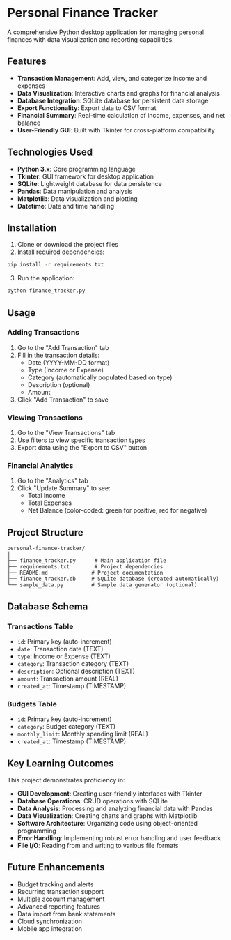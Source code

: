 # Personal Finance Tracker

A comprehensive Python desktop application for managing personal finances with data visualization and reporting capabilities.

## Features

- **Transaction Management**: Add, view, and categorize income and expenses
- **Data Visualization**: Interactive charts and graphs for financial analysis
- **Database Integration**: SQLite database for persistent data storage
- **Export Functionality**: Export data to CSV format
- **Financial Summary**: Real-time calculation of income, expenses, and net balance
- **User-Friendly GUI**: Built with Tkinter for cross-platform compatibility

## Technologies Used

- **Python 3.x**: Core programming language
- **Tkinter**: GUI framework for desktop application
- **SQLite**: Lightweight database for data persistence
- **Pandas**: Data manipulation and analysis
- **Matplotlib**: Data visualization and plotting
- **Datetime**: Date and time handling

## Installation

1. Clone or download the project files
2. Install required dependencies:
```bash
pip install -r requirements.txt
```
3. Run the application:
```bash
python finance_tracker.py
```

## Usage

### Adding Transactions
1. Go to the "Add Transaction" tab
2. Fill in the transaction details:
   - Date (YYYY-MM-DD format)
   - Type (Income or Expense)
   - Category (automatically populated based on type)
   - Description (optional)
   - Amount
3. Click "Add Transaction" to save

### Viewing Transactions
1. Go to the "View Transactions" tab
2. Use filters to view specific transaction types
3. Export data using the "Export to CSV" button

### Financial Analytics
1. Go to the "Analytics" tab
2. Click "Update Summary" to see:
   - Total Income
   - Total Expenses
   - Net Balance (color-coded: green for positive, red for negative)

## Project Structure

```
personal-finance-tracker/
│
├── finance_tracker.py      # Main application file
├── requirements.txt        # Project dependencies
├── README.md              # Project documentation
├── finance_tracker.db     # SQLite database (created automatically)
└── sample_data.py         # Sample data generator (optional)
```

## Database Schema

### Transactions Table
- `id`: Primary key (auto-increment)
- `date`: Transaction date (TEXT)
- `type`: Income or Expense (TEXT)
- `category`: Transaction category (TEXT)
- `description`: Optional description (TEXT)
- `amount`: Transaction amount (REAL)
- `created_at`: Timestamp (TIMESTAMP)

### Budgets Table
- `id`: Primary key (auto-increment)
- `category`: Budget category (TEXT)
- `monthly_limit`: Monthly spending limit (REAL)
- `created_at`: Timestamp (TIMESTAMP)

## Key Learning Outcomes

This project demonstrates proficiency in:

- **GUI Development**: Creating user-friendly interfaces with Tkinter
- **Database Operations**: CRUD operations with SQLite
- **Data Analysis**: Processing and analyzing financial data with Pandas
- **Data Visualization**: Creating charts and graphs with Matplotlib
- **Software Architecture**: Organizing code using object-oriented programming
- **Error Handling**: Implementing robust error handling and user feedback
- **File I/O**: Reading from and writing to various file formats

## Future Enhancements

- Budget tracking and alerts
- Recurring transaction support
- Multiple account management
- Advanced reporting features
- Data import from bank statements
- Cloud synchronization
- Mobile app integration


